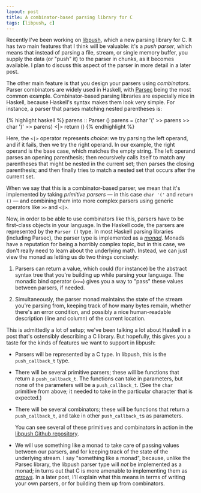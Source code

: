 ```yaml
---
layout: post
title: A combinator-based parsing library for C
tags: [libpush, c]
---
```


Recently I've been working on
[libpush](http://github.com/dcreager/libpush/), which a new parsing
library for C.  It has two main features that I think will be
valuable: it's a _push parser_, which means that instead of parsing a
file, stream, or single memory buffer, you supply the data (or "push"
it) to the parser in chunks, as it becomes available.  I plan to
discuss this aspect of the parser in more detail in a later post.

The other main feature is that you design your parsers using
_combinators_.  Parser combinators are widely used in Haskell, with
[Parsec](http://legacy.cs.uu.nl/daan/parsec.html) being the most
common example.  Combinator-based parsing libraries are especially
nice in Haskell, because Haskell's syntax makes them look very simple.
For instance, a parser that parses matching nested parentheses is:

{% highlight haskell %}
parens :: Parser ()
parens = (char '(' >> parens >> char ')' >> parens) <|> return ()
{% endhighlight %}

Here, the `<|>` operator represents _choice_: we try parsing the left
operand, and if it fails, then we try the right operand.  In our
example, the right operand is the base case, which matches the empty
string.  The left operand parses an opening parenthesis; then
recursively calls itself to match any parentheses that might be nested
in the current set; then parses the closing parenthesis; and then
finally tries to match a nested set that occurs after the current set.

When we say that this is a combinator-based parser, we mean that it's
implemented by taking _primitive parsers_ — in this case `char '('`
and `return ()` — and combining them into more complex parsers using
generic operators like `>>` and `<|>`.

Now, in order to be able to use combinators like this, parsers have to
be first-class objects in your language.  In the Haskell code, the
parsers are represented by the `Parser ()` type.  In most Haskell
parsing libraries (including Parsec), the parser type is implemented
as a
[_monad_](http://en.wikipedia.org/wiki/Monad_%28functional_programming%29).
Monads have a reputation for being a horribly complex topic, but in
this case, we don't really need to learn about the underlying math.
Instead, we can just view the monad as letting us do two things
concisely:

 1. Parsers can return a value, which could (for instance) be the
    abstract syntax tree that you're building up while parsing your
    language.  The monadic bind operator (`>>=`) gives you a way to
    "pass" these values between parsers, if needed.

 2. Simultaneously, the parser monad maintains the state of the stream
    you're parsing from, keeping track of how many bytes remain,
    whether there's an error condition, and possibly a nice
    human-readable description (line and column) of the current
    location.

This is admittedly a lot of setup; we've been talking a lot about
Haskell in a post that's ostensibly describing a C library.  But
hopefully, this gives you a taste for the kinds of features we want to
support in libpush:

 * Parsers will be represented by a C type.  In libpush, this is the
   `push_callback_t` type.

 * There will be several primitive parsers; these will be functions
   that return a `push_callback_t`.  The functions can take in
   parameters, but none of the parameters will be a `push_callback_t`.
   (See the `char` primitive from above; it needed to take in the
   particular character that is expected.)

 * There will be several combinators; these will be functions that
   return a `push_callback_t`, and take in other `push_callback_t`s as
   parameters.

   You can see several of these primitives and combinators in action
   in the [libpush Github
   repository](http://github.com/dcreager/libpush/).

 * We will use something like a monad to take care of passing values
   between our parsers, and for keeping track of the state of the
   underlying stream.  I say "something like a monad", because, unlike
   the Parsec library, the libpush parser type will _not_ be
   implemented as a monad; in turns out that C is more amenable to
   implementing them as [_arrows_](http://www.haskell.org/arrows/).
   In a later post, I'll explain what this means in terms of writing
   your own parsers, or for building them up from combinators.
